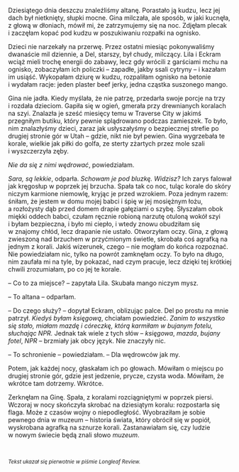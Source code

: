 Dziesiątego dnia deszczu znaleźliśmy altanę. Porastało ją kudzu, lecz jej dach był nietknięty, słupki mocne. Gina milczała, ale sposób, w&nbsp;jaki kucnęła, z&nbsp;głową w&nbsp;dłoniach, mówił mi, że zatrzymujemy się na noc. Zdjęłam plecak i&nbsp;zaczęłam kopać pod kudzu w&nbsp;poszukiwaniu rozpałki na ognisko.

Dzieci nie narzekały&nbsp;na przerwę. Przez ostatni miesiąc pokonywaliśmy dwanaście mil dziennie, a&nbsp;Del, starszy, był chudy, milczący. Lila i&nbsp;Eckram wciąż mieli trochę energii do zabawy, lecz gdy wrócili z&nbsp;garściami mchu na ognisko, zobaczyłam ich policzki – zapadłe, jakby ssali cytryny – i&nbsp;kazałam im usiąść. Wykopałam dziurę w&nbsp;kudzu, rozpaliłam ognisko na betonie i&nbsp;wydałam racje: jeden plaster beef jerky, jedna cząstka suszonego mango.

Gina nie jadła. Kiedy myślała, że nie patrzę, przedarła swoje porcje na trzy i&nbsp;rozdała dzieciom. Gapiła się w&nbsp;ogień, gmerała przy drewnianych koralach na szyi. Znalazła je sześć miesięcy temu w&nbsp;Traverse City w&nbsp;jakimś przegniłym butiku, który pewnie splądrowano podczas zamieszek. To było, nim znalazłyśmy dzieci, zaraz jak usłyszałyśmy o&nbsp;bezpiecznej strefie po drugiej stronie gór w&nbsp;Utah – gdzie, nikt nie był pewien. Gina wygrzebała te korale, wielkie jak piłki do golfa, ze sterty zżartych przez mole szali i&nbsp;wyszczerzyła zęby.

*Nie da się z&nbsp;nimi wędrować*, powiedziałam.

*Sara, są lekkie*, odparła.&nbsp;*Schowam je pod bluzkę.*&nbsp;*Widzisz?*&nbsp;Ich zarys falował jak kręgosłup w&nbsp;poprzek jej brzucha. Spała tak co noc, tuląc korale do skóry niczym karmione niemowlę, kryjąc je przed wzrokiem. Poza jednym razem: śniłam, że jestem w&nbsp;domu mojej babci i&nbsp;śpię w&nbsp;jej mosiężnym łożu, a&nbsp;rozłożysty dąb przed domem drapie gałęziami o&nbsp;szybę. Słyszałam obok miękki oddech babci, czułam ręcznie robioną narzutę otuloną wokół szyi i&nbsp;byłam bezpieczna, i&nbsp;było mi ciepło, i&nbsp;wtedy znowu obudziłam się w&nbsp;znajomy chłód, lecz drapanie nie ustało. Otworzyłam oczy. Gina, z&nbsp;głową zwieszoną nad brzuchem w&nbsp;przyćmionym świetle, skrobała coś agrafką na jednym z&nbsp;korali. Jakiś wizerunek, czego – nie mogłam do końca rozpoznać. Nie powiedziałam nic, tylko na powrót zamknęłam oczy. To było na długo, nim zaufała mi na tyle, by pokazać, nad czym pracuje, lecz dzięki tej krótkiej chwili zrozumiałam, po co jej te korale.

– Co to za miejsce? – zapytała Lila. Skubała mango niczym mysz.

– To altana – odparłam.

– Do czego służy? – dopytał Eckram, oblizując palce. Del po prostu na mnie patrzył.&nbsp;*Kiedyś byłam księgową*, chciałam powiedzieć.&nbsp;*Zanim to wszystko się stało, miałam mazdę i&nbsp;córeczkę, którą karmiłam w&nbsp;bujanym fotelu, słuchając NPR.*&nbsp;Jednak tak wiele z&nbsp;tych słów – *księgowa*, *mazda*, *bujany fotel*, *NPR* – brzmiały jak obcy język. Nie znaczyły nic.

– To schronienie – powiedziałam. – Dla wędrowców jak my.

Potem, jak każdej nocy, głaskałam ich po głowach. Mówiłam o&nbsp;miejscu po drugiej stronie gór, gdzie jest jedzenie, prycze, czysta woda. Mówiłam, że wkrótce tam dotrzemy. Wkrótce.

Zerknęłam na Ginę. Spała, z&nbsp;koralami rozciągniętymi w&nbsp;poprzek piersi. Wczoraj w&nbsp;nocy skończyła skrobać na dziesiątym koralu: rozpostarła się flaga. Może z&nbsp;czasów wojny o&nbsp;niepodległość. Wyobraziłam je sobie pewnego dnia w&nbsp;muzeum – historia świata, który obrócił się w&nbsp;popiół, wyskrobana agrafką na sznurze korali. Zastanawiałam się, czy ludzie w&nbsp;nowym świecie będą znali słowo *muzeum*.

<br/>

<sup>*Tekst ukazał się pierwotnie w&nbsp;piśmie Longleaf Review.*</sup>